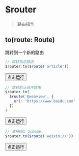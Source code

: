 # \$router

> 路由操作

## to(route: Route)

跳转到一个新的路由

```javascript
// 跳转指定路由
$router.to($route('article'))
```

<button class="run-button" onclick="sendDoraEvent('$router.to','article')">点击运行</button>

```javascript
// 跳转默认组件路由
$router.to(
  $route('@webview', {
    url: 'https://www.baidu.com'
  })
)
```

<button class="run-button" onclick="sendDoraEvent('$router.to','@webview')">点击运行</button>

```javascript
// 支持URL Scheme
$router.to($route('weixin://'))
```

<button class="run-button" onclick="sendDoraEvent('$router.to','weixin://')">点击运行</button>
